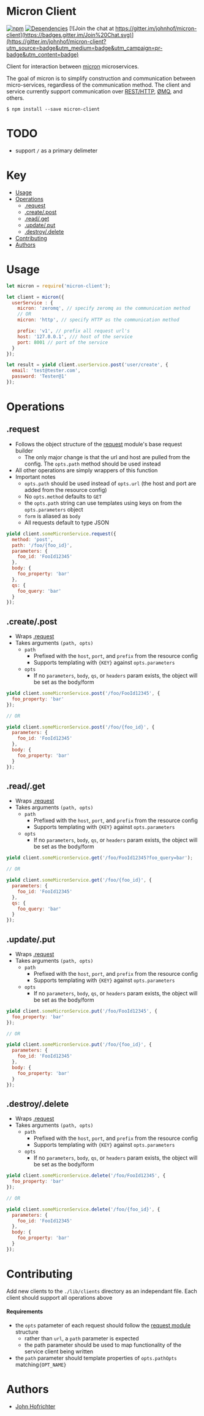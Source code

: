 # Micron Client

[![npm](https://img.shields.io/npm/l/express.svg)](https://github.com/johnhof/micron-client/blob/master/LICENSE)  [![Dependencies](https://img.shields.io/david/johnhof/micron-client.svg)](https://david-dm.org/johnhof/micron-client) [![Join the chat at https://gitter.im/johnhof/micron-client](https://badges.gitter.im/Join%20Chat.svg)](https://gitter.im/johnhof/micron-client?utm_source=badge&utm_medium=badge&utm_campaign=pr-badge&utm_content=badge)

Client for interaction between [micron](https://github.com/johnhof/micron) microservices.

The goal of micron is to simplify construction and communication between micro-services, regardless of the communication method. The client and service currently support communication over [REST/HTTP](http://www.restapitutorial.com/lessons/whatisrest.html), [ØMQ](http://zeromq.org/), and others.

`$ npm install --save micron-client`

# TODO

- support `/` as a primary delimeter

# Key

- [Usage](#usage)
- [Operations](#operations)
  - [.request](#request)
  - [.create/.post](#create/post)
  - [.read/.get](#read/get)
  - [.update/.put](#update)
  - [.destroy/.delete](#destroy/delete)
- [Contributing](#contibuting)
- [Authors](#authors)

# Usage

```javascript
let micron = require('micron-client');

let client = micron({
  userService : {
    micron: 'zeromq', // specify zeromq as the communication method
    // OR
    micron: 'http', // specify HTTP as the communication method

    prefix: 'v1', // prefix all request url's
    host: '127.0.0.1', /// host of the service
    port: 8001 // port of the service
  }
});

let result = yield client.userService.post('user/create', {
  email: 'test@tester.com',
  password: 'Tester@1'
});
```

# Operations

## .request

- Follows the object structure of the [request](https://www.npmjs.com/package/request#request-options-callback) module's base request builder
  - The only major change is that the url and host are pulled from the config. The `opts.path` method should be used instead
- All other operations are simply wrappers of this function
- Important notes
  - `opts.path` should be used instead of `opts.url` (the host and port are added from the resource config)
  - No `opts.method` defaults to `GET`
  - the `opts.path` string can use templates using keys on from the `opts.parameters` object
  - `form` is aliased as `body`
  - All requests default to type JSON

```javascript
yield client.someMicronService.request({
  method: 'post',
  path: '/foo/{foo_id}',
  parameters: {
    foo_id: 'FooId12345'
  },
  body: {
    foo_property: 'bar'
  },
  qs: {
    foo_query: 'bar'
  }
});
```

## .create/.post

- Wraps [.request](#request)
- Takes arguments `(path, opts)`
  - `path`
    - Prefixed with the `host`, `port`, and `prefix` from the resource config
    - Supports templating with `{KEY}` against `opts.parameters`
  - `opts`
    - If no `parameters`, `body`, `qs`, or `headers` param exists, the object will be set as the body/form

```javascript
yield client.someMicronService.post('/foo/FooId12345', {
  foo_property: 'bar'
});

// OR

yield client.someMicronService.post('/foo/{foo_id}', {
  parameters: {
    foo_id: 'FooId12345'
  },
  body: {
    foo_property: 'bar'
  }
});
```

## .read/.get

- Wraps [.request](#request)
- Takes arguments `(path, opts)`
  - `path`
    - Prefixed with the `host`, `port`, and `prefix` from the resource config
    - Supports templating with `{KEY}` against `opts.parameters`
  - `opts`
    - If no `parameters`, `body`, `qs`, or `headers` param exists, the object will be set as the body/form

```javascript
yield client.someMicronService.get('/foo/FooId12345?foo_query=bar');

// OR

yield client.someMicronService.get('/foo/{foo_id}', {
  parameters: {
    foo_id: 'FooId12345'
  },
  qs: {
    foo_query: 'bar'
  }
});
```

## .update/.put

- Wraps [.request](#request)
- Takes arguments `(path, opts)`
  - `path`
    - Prefixed with the `host`, `port`, and `prefix` from the resource config
    - Supports templating with `{KEY}` against `opts.parameters`
  - `opts`
    - If no `parameters`, `body`, `qs`, or `headers` param exists, the object will be set as the body/form

```javascript
yield client.someMicronService.put('/foo/FooId12345', {
  foo_property: 'bar'
});

// OR

yield client.someMicronService.put('/foo/{foo_id}', {
  parameters: {
    foo_id: 'FooId12345'
  },
  body: {
    foo_property: 'bar'
  }
});
```

## .destroy/.delete

- Wraps [.request](#request)
- Takes arguments `(path, opts)`
  - `path`
    - Prefixed with the `host`, `port`, and `prefix` from the resource config
    - Supports templating with `{KEY}` against `opts.parameters`
  - `opts`
    - If no `parameters`, `body`, `qs`, or `headers` param exists, the object will be set as the body/form

```javascript
yield client.someMicronService.delete('/foo/FooId12345', {
  foo_property: 'bar'
});

// OR

yield client.someMicronService.delete('/foo/{foo_id}', {
  parameters: {
    foo_id: 'FooId12345'
  },
  body: {
    foo_property: 'bar'
  }
});
```
# Contributing

Add new clients to the `./lib/clients` directory as an independant file. Each client should support all operations above

#### Requirements

- the `opts` patameter of each request should follow the [request module](https://www.npmjs.com/package/request) structure
  - rather than `url`, a `path` parameter is expected
  - the path parameter should be used to map functionality of the service client being written
- the `path` parameter should template properties of `opts.pathOpts` matching`{OPT_NAME}`

# Authors

- [John Hofrichter](https://github.com/johnhof)
